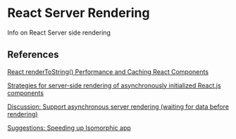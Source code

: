 # React Server Rendering
Info on React Server side rendering

## References

[React renderToString() Performance and Caching React Components](https://codedump.io/share/xjW15JpT26nT/1/react-rendertostring-performance-and-caching-react-components)

[Strategies for server-side rendering of asynchronously initialized React.js components](http://stackoverflow.com/questions/25983001/strategies-for-server-side-rendering-of-asynchronously-initialized-react-js-comp)

[Discussion: Support asynchronous server rendering (waiting for data before rendering)](https://github.com/facebook/react/issues/1739)

[Suggestions: Speeding up Isomorphic app](http://stackoverflow.com/a/34835754/1672655)